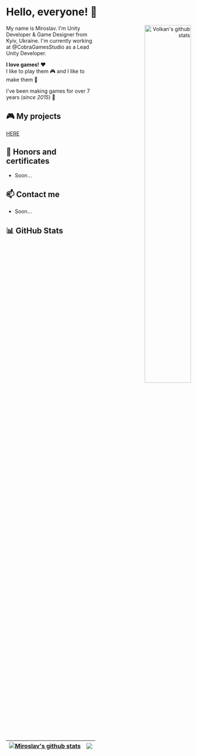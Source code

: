 # Hello, everyone! 👋

<!--- GitHub Stats Badge --->
<p align="right">
  <a href="https://github.com/anuraghazra/github-readme-stats">
    <img width="50%" align="right" alt="Volkan's github stats" src="https://github-readme-stats.vercel.app/api?username=MiroslavShard&count_private=true&show_icons=true&include_all_commits=true&theme=nord"/></a>
</p>

My name is Miroslav. I'm Unity Developer & Game Designer from Kyiv, Ukraine. I'm currently working at @CobraGamesStudio as a Lead Unity Developer.<br>

<b>I love games!</b> ❤<br> 
I like to play them 🎮 and I like to make them 🔨<br>

I've been making games for over 7 years (<i>since 2015</i>) 🚀

## 🎮 My projects
[HERE](https://github.com/MiroslavShard/miroslavshard/blob/main/PROJECTS.md)

## 🥇 Honors and certificates
- Soon...

## 📫 Contact me
- Soon...

## 📊 GitHub Stats
| <a href="https://github.com/miroslavshard/github-readme-stats"><img align="center" src="https://github-readme-stats.vercel.app/api?username=miroslavshard&show_icons=true&include_all_commits=true&theme=buefy&hide_border=true" alt="Miroslav's github stats" /></a> | <a href="https://github.com/miroslavshard/github-readme-stats"><img align="center" src="https://github-readme-stats.vercel.app/api/top-langs/?username=miroslavshard&layout=compact&theme=buefy&hide_border=true" /></a> |
| ------------- | ------------- |

